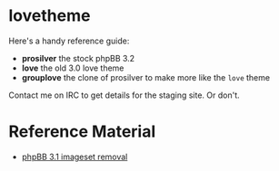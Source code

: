 # lovetheme
Here's a handy reference guide:
* **prosilver** the stock phpBB 3.2
* **love** the old 3.0 love theme
* **grouplove** the clone of prosilver to make more like the `love` theme

Contact me on IRC to get details for the staging site. Or don't.

# Reference Material
* [phpBB 3.1 imageset removal](https://wiki.phpbb.com/PhpBB3.1/Imagesets_Removal)
